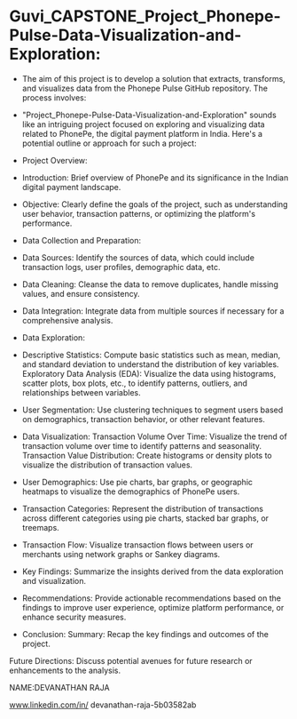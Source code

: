 # Guvi_CAPSTONE_Project_Phonepe-Pulse-Data-Visualization-and-Exploration:

* The aim of this project is to develop a solution that extracts, transforms, and visualizes data from the Phonepe Pulse GitHub repository. The process involves:


 * "Project_Phonepe-Pulse-Data-Visualization-and-Exploration" sounds like an intriguing project focused on exploring and visualizing data related to PhonePe, the digital payment platform in India. Here's a potential outline or approach for such a project:

* Project Overview:

* Introduction: Brief overview of PhonePe and its significance in the Indian digital payment landscape.

* Objective: Clearly define the goals of the project, such as understanding user behavior, transaction patterns, or optimizing the platform's performance.

* Data Collection and Preparation:

* Data Sources: Identify the sources of data, which could include transaction logs, user profiles, demographic data, etc.

* Data Cleaning: Cleanse the data to remove duplicates, handle missing values, and ensure consistency.

* Data Integration: Integrate data from multiple sources if necessary for a comprehensive analysis.
  
* Data Exploration:

* Descriptive Statistics: Compute basic statistics such as mean, median, and standard deviation to understand the distribution of key variables.
Exploratory Data Analysis (EDA): Visualize the data using histograms, scatter plots, box plots, etc., to identify patterns, outliers, and relationships between variables.

* User Segmentation: Use clustering techniques to segment users based on demographics, transaction behavior, or other relevant features.

* Data Visualization:
Transaction Volume Over Time: Visualize the trend of transaction volume over time to identify patterns and seasonality.
Transaction Value Distribution: Create histograms or density plots to visualize the distribution of transaction values.

* User Demographics: Use pie charts, bar graphs, or geographic heatmaps to visualize the demographics of PhonePe users.

* Transaction Categories: Represent the distribution of transactions across different categories using pie charts, stacked bar graphs, or treemaps.

* Transaction Flow: Visualize transaction flows between users or merchants using network graphs or Sankey diagrams.

* Key Findings: Summarize the insights derived from the data exploration and visualization.

* Recommendations: Provide actionable recommendations based on the findings to improve user experience, optimize platform performance, or enhance security measures.


* Conclusion:
  Summary: Recap the key findings and outcomes of the project.

Future Directions: Discuss potential avenues for future research or enhancements to the analysis.

NAME:DEVANATHAN RAJA

www.linkedin.com/in/
devanathan-raja-5b03582ab

